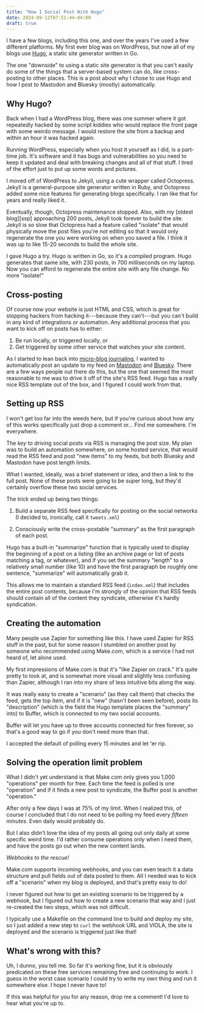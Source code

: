 ```yaml
---
title: "How I Social Post With Hugo"
date: 2024-09-12T07:51:44-04:00
draft: true
---
```


I have a few blogs, including this one, and over the years I've used a few
different platforms. My first ever blog was on WordPress, but now all of my
blogs use [Hugo][hugo], a static site generator written in Go.

[hugo]: https://gohugo.io/

The one "downside" to using a static site generator is that you can't easily do
some of the things that a server-based system can do, like cross-posting to
other places. This is a post about why I chose to use Hugo and how I post to
Mastodon and Bluesky (mostly) automatically.

<!--more-->

## Why Hugo?

Back when I had a WordPress blog, there was one summer where it got repeatedly
hacked by some script kiddies who would replace the front page with some weirdo
message. I would restore the site from a backup and within an hour it was hacked
again.

Running WordPress, especially when you host it yourself as I did, is a part-time
job. It's software and it has bugs and vulnerabilities so you need to keep it
updated and deal with breaking changes and all of that stuff. I tired of the
effort just to put up some words and pictures.

I moved off of WordPress to Jekyll, using a cute wrapper called Octopress.
Jekyll is a general-purpose site generator written in Ruby, and Octopress added
some nice features for generating blogs specifically. I ran like that for years
and really liked it.

Eventually, though, Octopress maintenance stopped. Also, with
my [oldest blog][ssp] approaching 200 posts, Jekyll took forever to build the
site. Jekyll is so slow that Octopress had a feature called "isolate" that would
physically move the post files you're *not* editing so that it would only
regenerate the one you were working on when you saved a file. I think it was up
to like 15-20 seconds to build the whole site.

I gave Hugo a try. Hugo is written in Go, so it's a compiled program. Hugo
generates that same site, with 230 posts, in 700 milliseconds on my laptop. Now
you can afford to regenerate the entire site with any file change. No more
"isolate!"

## Cross-posting

Of course now your website is just HTML and CSS, which is great for stopping
hackers from hacking it---because they can't---but you can't build in any kind
of integrations or automation. Any additional process that you want to kick off
on posts has to either:

1. Be run locally, or triggered locally, or
2. Get triggered by some other service that watches your site content.

As I started to lean back into [micro-blog journaling][status], I wanted to
automatically post an update to my feed on [Mastodon][indieweb] and
[Bluesky][bsky]. There are a few ways people out there do this, but the one that
seemed the most reasonable to me was to drive it off of the site's RSS feed.
Hugo has a really nice RSS template out of the box, and I figured I could work
from that.

[status]: https://status.aaronbieber.com
[indieweb]: https://indieweb.social/@aaronbieber
[bsky]: https://bsky.app/profile/aaronbieber.bsky.social

## Setting up RSS

I won't get too far into the weeds here, but if you're curious about how any of
this works specifically just drop a comment or... Find me somewhere. I'm
everywhere.

The *key* to driving social posts via RSS is managing the post size. My plan was
to build an automation somewhere, on some hosted service, that would read the
RSS feed and post "new items" to my feeds, but both Bluesky and Mastodon have
post length limits.

What I wanted, ideally, was a brief statement or idea, and then a link to the
full post. None of these posts were going to be super long, but they'd certainly
overflow these two social services.

The trick ended up being two things:

1. Build a separate RSS feed specifically for posting on the social networks (I
   decided to, ironically, call it `tweets.xml`)

2. Consciously write the cross-postable "summary" as the first paragraph of each
   post.

Hugo has a built-in "summarize" function that is typically used to display the
beginning of a post on a listing (like an archive page or list of posts matching
a tag, or whatever), and if you set the summary "length" to a relatively small
number (like 10) and have the first paragraph be roughly one sentence,
"summarize" will automatically grab it.

This allows me to maintain a standard RSS feed (`index.xml`) that includes the
entire post contents, because I'm strongly of the opinion that RSS feeds should
contain all of the content they syndicate, otherwise it's hardly syndication.

## Creating the automation

Many people use Zapier for something like this. I have used Zapier for RSS stuff
in the past, but for some reason I stumbled on another post by someone who
recommended using Make.com, which is a service I had not heard of, let alone
used.

My first impressions of Make.com is that it's "like Zapier on crack." It's quite
pretty to look at, and is somewhat more visual and slightly less confusing than
Zapier, although I ran into my share of less intuitive bits along the way.

It was really easy to create a "scenario" (as they call them) that checks the
feed, gets the top item, and if it is "new" (hasn't been seen before), posts its
"description" (which is the field the Hugo template places the "summary" into)
to Buffer, which is connected to my two social accounts.

Buffer will let you have up to three accounts connected for free forever, so
that's a good way to go if you don't need more than that.

I accepted the default of polling every 15 minutes and let 'er rip.

## Solving the operation limit problem

What I didn't yet understand is that Make.com only gives you 1,000 "operations"
per month for free. Each time the feed is polled is one "operation" and if it
finds a new post to syndicate, the Buffer post is another "operation."

After only a few days I was at 75% of my limit. When I realized this, of course
I concluded that I do not need to be polling my feed every *fifteen minutes*.
Even daily would probably do.

But I also didn't love the idea of my posts all going out only daily at some
specific weird time. I'd rather consume operations only when I need them, and
have the posts go out when the new content lands.

*Webhooks to the rescue!*

Make.com supports incoming webhooks, and you can even teach it a data structure
and pull fields out of data posted to them. All I needed was to kick off a
"scenario" when my blog is deployed, and that's pretty easy to do!

I never figured out how to get an existing scenario to be triggered by a
webhook, but I figured out how to create a new scenario that way and I just
re-created the two steps, which was not difficult.

I typically use a Makefile on the command line to build and deploy my site, so I
just added a new step to `curl` the webhook URL and VIOLA, the site is deployed
and the scenario is triggered just like that!

## What's wrong with this?

Uh, I dunno, you tell me. So far it's working fine, but it is obviously
predicated on these free services remaining free and continuing to work. I guess
in the worst case scenario I could try to write my own thing and run it
somewhere else. I hope I never have to!

If this was helpful for you for any reason, drop me a comment! I'd love to hear
what you're up to.

